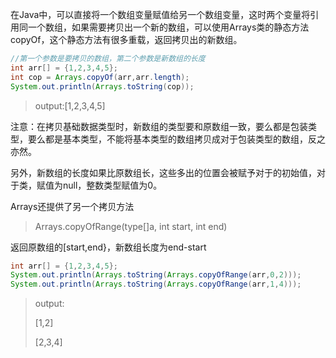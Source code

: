 在Java中，可以直接将一个数组变量赋值给另一个数组变量，这时两个变量将引用同一个数组，如果需要拷贝出一个新的数组，可以使用Arrays类的静态方法copyOf，这个静态方法有很多重载，返回拷贝出的新数组。

```java
//第一个参数是要拷贝的数组，第二个参数是新数组的长度
int arr[] = {1,2,3,4,5};
int cop = Arrays.copyOf(arr,arr.length);
System.out.println(Arrays.toString(cop));
```

> output:[1,2,3,4,5]

注意：在拷贝基础数据类型时，新数组的类型要和原数组一致，要么都是包装类型，要么都是基本类型，不能将基本类型的数组拷贝成对于包装类型的数组，反之亦然。

另外，新数组的长度如果比原数组长，这些多出的位置会被赋予对于的初始值，对于类，赋值为null，整数类型赋值为0。

Arrays还提供了另一个拷贝方法

> Arrays.copyOfRange(type[]a, int start, int end)

返回原数组的[start,end}，新数组长度为end-start

```java
int arr[] = {1,2,3,4,5};
System.out.println(Arrays.toString(Arrays.copyOfRange(arr,0,2)));
System.out.println(Arrays.toString(Arrays.copyOfRange(arr,1,4)));
```

> output:
>
> [1,2]
>
> [2,3,4]

